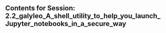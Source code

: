 ## Contents for Session: 2.2_galyleo_A_shell_utility_to_help_you_launch_Jupyter_notebooks_in_a_secure_way
